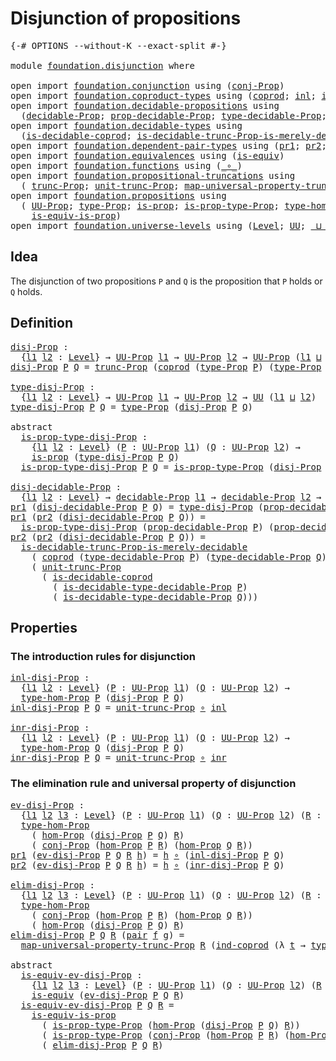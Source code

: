 # Disjunction of propositions

<pre class="Agda"><a id="40" class="Symbol">{-#</a> <a id="44" class="Keyword">OPTIONS</a> <a id="52" class="Pragma">--without-K</a> <a id="64" class="Pragma">--exact-split</a> <a id="78" class="Symbol">#-}</a>

<a id="83" class="Keyword">module</a> <a id="90" href="foundation.disjunction.html" class="Module">foundation.disjunction</a> <a id="113" class="Keyword">where</a>

<a id="120" class="Keyword">open</a> <a id="125" class="Keyword">import</a> <a id="132" href="foundation.conjunction.html" class="Module">foundation.conjunction</a> <a id="155" class="Keyword">using</a> <a id="161" class="Symbol">(</a><a id="162" href="foundation.conjunction.html#693" class="Function">conj-Prop</a><a id="171" class="Symbol">)</a>
<a id="173" class="Keyword">open</a> <a id="178" class="Keyword">import</a> <a id="185" href="foundation.coproduct-types.html" class="Module">foundation.coproduct-types</a> <a id="212" class="Keyword">using</a> <a id="218" class="Symbol">(</a><a id="219" href="foundation.coproduct-types.html#1168" class="Datatype">coprod</a><a id="225" class="Symbol">;</a> <a id="227" href="foundation.coproduct-types.html#1239" class="InductiveConstructor">inl</a><a id="230" class="Symbol">;</a> <a id="232" href="foundation.coproduct-types.html#1262" class="InductiveConstructor">inr</a><a id="235" class="Symbol">;</a> <a id="237" href="foundation.coproduct-types.html#1284" class="Function">ind-coprod</a><a id="247" class="Symbol">)</a>
<a id="249" class="Keyword">open</a> <a id="254" class="Keyword">import</a> <a id="261" href="foundation.decidable-propositions.html" class="Module">foundation.decidable-propositions</a> <a id="295" class="Keyword">using</a>
  <a id="303" class="Symbol">(</a><a id="304" href="foundation.decidable-propositions.html#2018" class="Function">decidable-Prop</a><a id="318" class="Symbol">;</a> <a id="320" href="foundation.decidable-propositions.html#2167" class="Function">prop-decidable-Prop</a><a id="339" class="Symbol">;</a> <a id="341" href="foundation.decidable-propositions.html#2276" class="Function">type-decidable-Prop</a><a id="360" class="Symbol">;</a> <a id="362" href="foundation.decidable-propositions.html#2506" class="Function">is-decidable-type-decidable-Prop</a><a id="394" class="Symbol">)</a>
<a id="396" class="Keyword">open</a> <a id="401" class="Keyword">import</a> <a id="408" href="foundation.decidable-types.html" class="Module">foundation.decidable-types</a> <a id="435" class="Keyword">using</a>
  <a id="443" class="Symbol">(</a><a id="444" href="foundation.decidable-types.html#2953" class="Function">is-decidable-coprod</a><a id="463" class="Symbol">;</a> <a id="465" href="foundation.decidable-types.html#8473" class="Function">is-decidable-trunc-Prop-is-merely-decidable</a><a id="508" class="Symbol">)</a>
<a id="510" class="Keyword">open</a> <a id="515" class="Keyword">import</a> <a id="522" href="foundation.dependent-pair-types.html" class="Module">foundation.dependent-pair-types</a> <a id="554" class="Keyword">using</a> <a id="560" class="Symbol">(</a><a id="561" href="foundation-core.dependent-pair-types.html#592" class="Field">pr1</a><a id="564" class="Symbol">;</a> <a id="566" href="foundation-core.dependent-pair-types.html#604" class="Field">pr2</a><a id="569" class="Symbol">;</a> <a id="571" href="foundation-core.dependent-pair-types.html#575" class="InductiveConstructor">pair</a><a id="575" class="Symbol">)</a>
<a id="577" class="Keyword">open</a> <a id="582" class="Keyword">import</a> <a id="589" href="foundation.equivalences.html" class="Module">foundation.equivalences</a> <a id="613" class="Keyword">using</a> <a id="619" class="Symbol">(</a><a id="620" href="foundation-core.equivalences.html#1542" class="Function">is-equiv</a><a id="628" class="Symbol">)</a>
<a id="630" class="Keyword">open</a> <a id="635" class="Keyword">import</a> <a id="642" href="foundation.functions.html" class="Module">foundation.functions</a> <a id="663" class="Keyword">using</a> <a id="669" class="Symbol">(</a><a id="670" href="foundation-core.functions.html#407" class="Function Operator">_∘_</a><a id="673" class="Symbol">)</a>
<a id="675" class="Keyword">open</a> <a id="680" class="Keyword">import</a> <a id="687" href="foundation.propositional-truncations.html" class="Module">foundation.propositional-truncations</a> <a id="724" class="Keyword">using</a>
  <a id="732" class="Symbol">(</a> <a id="734" href="foundation.propositional-truncations.html#2510" class="Function">trunc-Prop</a><a id="744" class="Symbol">;</a> <a id="746" href="foundation.propositional-truncations.html#2096" class="Function">unit-trunc-Prop</a><a id="761" class="Symbol">;</a> <a id="763" href="foundation.propositional-truncations.html#5222" class="Function">map-universal-property-trunc-Prop</a><a id="796" class="Symbol">)</a>
<a id="798" class="Keyword">open</a> <a id="803" class="Keyword">import</a> <a id="810" href="foundation.propositions.html" class="Module">foundation.propositions</a> <a id="834" class="Keyword">using</a>
  <a id="842" class="Symbol">(</a> <a id="844" href="foundation-core.propositions.html#1380" class="Function">UU-Prop</a><a id="851" class="Symbol">;</a> <a id="853" href="foundation-core.propositions.html#1482" class="Function">type-Prop</a><a id="862" class="Symbol">;</a> <a id="864" href="foundation-core.propositions.html#1295" class="Function">is-prop</a><a id="871" class="Symbol">;</a> <a id="873" href="foundation-core.propositions.html#1549" class="Function">is-prop-type-Prop</a><a id="890" class="Symbol">;</a> <a id="892" href="foundation-core.propositions.html#8465" class="Function">type-hom-Prop</a><a id="905" class="Symbol">;</a> <a id="907" href="foundation-core.propositions.html#8785" class="Function">hom-Prop</a><a id="915" class="Symbol">;</a>
    <a id="921" href="foundation-core.propositions.html#3682" class="Function">is-equiv-is-prop</a><a id="937" class="Symbol">)</a>
<a id="939" class="Keyword">open</a> <a id="944" class="Keyword">import</a> <a id="951" href="foundation.universe-levels.html" class="Module">foundation.universe-levels</a> <a id="978" class="Keyword">using</a> <a id="984" class="Symbol">(</a><a id="985" href="Agda.Primitive.html#597" class="Postulate">Level</a><a id="990" class="Symbol">;</a> <a id="992" href="foundation-core.universe-levels.html#222" class="Primitive">UU</a><a id="994" class="Symbol">;</a> <a id="996" href="Agda.Primitive.html#810" class="Primitive Operator">_⊔_</a><a id="999" class="Symbol">)</a>
</pre>
## Idea

The disjunction of two propositions `P` and `Q` is the proposition that `P` holds or `Q` holds.

## Definition

<pre class="Agda"><a id="disj-Prop"></a><a id="1135" href="foundation.disjunction.html#1135" class="Function">disj-Prop</a> <a id="1145" class="Symbol">:</a>
  <a id="1149" class="Symbol">{</a><a id="1150" href="foundation.disjunction.html#1150" class="Bound">l1</a> <a id="1153" href="foundation.disjunction.html#1153" class="Bound">l2</a> <a id="1156" class="Symbol">:</a> <a id="1158" href="Agda.Primitive.html#597" class="Postulate">Level</a><a id="1163" class="Symbol">}</a> <a id="1165" class="Symbol">→</a> <a id="1167" href="foundation-core.propositions.html#1380" class="Function">UU-Prop</a> <a id="1175" href="foundation.disjunction.html#1150" class="Bound">l1</a> <a id="1178" class="Symbol">→</a> <a id="1180" href="foundation-core.propositions.html#1380" class="Function">UU-Prop</a> <a id="1188" href="foundation.disjunction.html#1153" class="Bound">l2</a> <a id="1191" class="Symbol">→</a> <a id="1193" href="foundation-core.propositions.html#1380" class="Function">UU-Prop</a> <a id="1201" class="Symbol">(</a><a id="1202" href="foundation.disjunction.html#1150" class="Bound">l1</a> <a id="1205" href="Agda.Primitive.html#810" class="Primitive Operator">⊔</a> <a id="1207" href="foundation.disjunction.html#1153" class="Bound">l2</a><a id="1209" class="Symbol">)</a>
<a id="1211" href="foundation.disjunction.html#1135" class="Function">disj-Prop</a> <a id="1221" href="foundation.disjunction.html#1221" class="Bound">P</a> <a id="1223" href="foundation.disjunction.html#1223" class="Bound">Q</a> <a id="1225" class="Symbol">=</a> <a id="1227" href="foundation.propositional-truncations.html#2510" class="Function">trunc-Prop</a> <a id="1238" class="Symbol">(</a><a id="1239" href="foundation.coproduct-types.html#1168" class="Datatype">coprod</a> <a id="1246" class="Symbol">(</a><a id="1247" href="foundation-core.propositions.html#1482" class="Function">type-Prop</a> <a id="1257" href="foundation.disjunction.html#1221" class="Bound">P</a><a id="1258" class="Symbol">)</a> <a id="1260" class="Symbol">(</a><a id="1261" href="foundation-core.propositions.html#1482" class="Function">type-Prop</a> <a id="1271" href="foundation.disjunction.html#1223" class="Bound">Q</a><a id="1272" class="Symbol">))</a>

<a id="type-disj-Prop"></a><a id="1276" href="foundation.disjunction.html#1276" class="Function">type-disj-Prop</a> <a id="1291" class="Symbol">:</a>
  <a id="1295" class="Symbol">{</a><a id="1296" href="foundation.disjunction.html#1296" class="Bound">l1</a> <a id="1299" href="foundation.disjunction.html#1299" class="Bound">l2</a> <a id="1302" class="Symbol">:</a> <a id="1304" href="Agda.Primitive.html#597" class="Postulate">Level</a><a id="1309" class="Symbol">}</a> <a id="1311" class="Symbol">→</a> <a id="1313" href="foundation-core.propositions.html#1380" class="Function">UU-Prop</a> <a id="1321" href="foundation.disjunction.html#1296" class="Bound">l1</a> <a id="1324" class="Symbol">→</a> <a id="1326" href="foundation-core.propositions.html#1380" class="Function">UU-Prop</a> <a id="1334" href="foundation.disjunction.html#1299" class="Bound">l2</a> <a id="1337" class="Symbol">→</a> <a id="1339" href="foundation-core.universe-levels.html#222" class="Primitive">UU</a> <a id="1342" class="Symbol">(</a><a id="1343" href="foundation.disjunction.html#1296" class="Bound">l1</a> <a id="1346" href="Agda.Primitive.html#810" class="Primitive Operator">⊔</a> <a id="1348" href="foundation.disjunction.html#1299" class="Bound">l2</a><a id="1350" class="Symbol">)</a>
<a id="1352" href="foundation.disjunction.html#1276" class="Function">type-disj-Prop</a> <a id="1367" href="foundation.disjunction.html#1367" class="Bound">P</a> <a id="1369" href="foundation.disjunction.html#1369" class="Bound">Q</a> <a id="1371" class="Symbol">=</a> <a id="1373" href="foundation-core.propositions.html#1482" class="Function">type-Prop</a> <a id="1383" class="Symbol">(</a><a id="1384" href="foundation.disjunction.html#1135" class="Function">disj-Prop</a> <a id="1394" href="foundation.disjunction.html#1367" class="Bound">P</a> <a id="1396" href="foundation.disjunction.html#1369" class="Bound">Q</a><a id="1397" class="Symbol">)</a>

<a id="1400" class="Keyword">abstract</a>
  <a id="is-prop-type-disj-Prop"></a><a id="1411" href="foundation.disjunction.html#1411" class="Function">is-prop-type-disj-Prop</a> <a id="1434" class="Symbol">:</a>
    <a id="1440" class="Symbol">{</a><a id="1441" href="foundation.disjunction.html#1441" class="Bound">l1</a> <a id="1444" href="foundation.disjunction.html#1444" class="Bound">l2</a> <a id="1447" class="Symbol">:</a> <a id="1449" href="Agda.Primitive.html#597" class="Postulate">Level</a><a id="1454" class="Symbol">}</a> <a id="1456" class="Symbol">(</a><a id="1457" href="foundation.disjunction.html#1457" class="Bound">P</a> <a id="1459" class="Symbol">:</a> <a id="1461" href="foundation-core.propositions.html#1380" class="Function">UU-Prop</a> <a id="1469" href="foundation.disjunction.html#1441" class="Bound">l1</a><a id="1471" class="Symbol">)</a> <a id="1473" class="Symbol">(</a><a id="1474" href="foundation.disjunction.html#1474" class="Bound">Q</a> <a id="1476" class="Symbol">:</a> <a id="1478" href="foundation-core.propositions.html#1380" class="Function">UU-Prop</a> <a id="1486" href="foundation.disjunction.html#1444" class="Bound">l2</a><a id="1488" class="Symbol">)</a> <a id="1490" class="Symbol">→</a>
    <a id="1496" href="foundation-core.propositions.html#1295" class="Function">is-prop</a> <a id="1504" class="Symbol">(</a><a id="1505" href="foundation.disjunction.html#1276" class="Function">type-disj-Prop</a> <a id="1520" href="foundation.disjunction.html#1457" class="Bound">P</a> <a id="1522" href="foundation.disjunction.html#1474" class="Bound">Q</a><a id="1523" class="Symbol">)</a>
  <a id="1527" href="foundation.disjunction.html#1411" class="Function">is-prop-type-disj-Prop</a> <a id="1550" href="foundation.disjunction.html#1550" class="Bound">P</a> <a id="1552" href="foundation.disjunction.html#1552" class="Bound">Q</a> <a id="1554" class="Symbol">=</a> <a id="1556" href="foundation-core.propositions.html#1549" class="Function">is-prop-type-Prop</a> <a id="1574" class="Symbol">(</a><a id="1575" href="foundation.disjunction.html#1135" class="Function">disj-Prop</a> <a id="1585" href="foundation.disjunction.html#1550" class="Bound">P</a> <a id="1587" href="foundation.disjunction.html#1552" class="Bound">Q</a><a id="1588" class="Symbol">)</a>

<a id="disj-decidable-Prop"></a><a id="1591" href="foundation.disjunction.html#1591" class="Function">disj-decidable-Prop</a> <a id="1611" class="Symbol">:</a> 
  <a id="1616" class="Symbol">{</a><a id="1617" href="foundation.disjunction.html#1617" class="Bound">l1</a> <a id="1620" href="foundation.disjunction.html#1620" class="Bound">l2</a> <a id="1623" class="Symbol">:</a> <a id="1625" href="Agda.Primitive.html#597" class="Postulate">Level</a><a id="1630" class="Symbol">}</a> <a id="1632" class="Symbol">→</a> <a id="1634" href="foundation.decidable-propositions.html#2018" class="Function">decidable-Prop</a> <a id="1649" href="foundation.disjunction.html#1617" class="Bound">l1</a> <a id="1652" class="Symbol">→</a> <a id="1654" href="foundation.decidable-propositions.html#2018" class="Function">decidable-Prop</a> <a id="1669" href="foundation.disjunction.html#1620" class="Bound">l2</a> <a id="1672" class="Symbol">→</a> <a id="1674" href="foundation.decidable-propositions.html#2018" class="Function">decidable-Prop</a> <a id="1689" class="Symbol">(</a><a id="1690" href="foundation.disjunction.html#1617" class="Bound">l1</a> <a id="1693" href="Agda.Primitive.html#810" class="Primitive Operator">⊔</a> <a id="1695" href="foundation.disjunction.html#1620" class="Bound">l2</a><a id="1697" class="Symbol">)</a>
<a id="1699" href="foundation-core.dependent-pair-types.html#592" class="Field">pr1</a> <a id="1703" class="Symbol">(</a><a id="1704" href="foundation.disjunction.html#1591" class="Function">disj-decidable-Prop</a> <a id="1724" href="foundation.disjunction.html#1724" class="Bound">P</a> <a id="1726" href="foundation.disjunction.html#1726" class="Bound">Q</a><a id="1727" class="Symbol">)</a> <a id="1729" class="Symbol">=</a> <a id="1731" href="foundation.disjunction.html#1276" class="Function">type-disj-Prop</a> <a id="1746" class="Symbol">(</a><a id="1747" href="foundation.decidable-propositions.html#2167" class="Function">prop-decidable-Prop</a> <a id="1767" href="foundation.disjunction.html#1724" class="Bound">P</a><a id="1768" class="Symbol">)</a> <a id="1770" class="Symbol">(</a><a id="1771" href="foundation.decidable-propositions.html#2167" class="Function">prop-decidable-Prop</a> <a id="1791" href="foundation.disjunction.html#1726" class="Bound">Q</a><a id="1792" class="Symbol">)</a>
<a id="1794" href="foundation-core.dependent-pair-types.html#592" class="Field">pr1</a> <a id="1798" class="Symbol">(</a><a id="1799" href="foundation-core.dependent-pair-types.html#604" class="Field">pr2</a> <a id="1803" class="Symbol">(</a><a id="1804" href="foundation.disjunction.html#1591" class="Function">disj-decidable-Prop</a> <a id="1824" href="foundation.disjunction.html#1824" class="Bound">P</a> <a id="1826" href="foundation.disjunction.html#1826" class="Bound">Q</a><a id="1827" class="Symbol">))</a> <a id="1830" class="Symbol">=</a>
  <a id="1834" href="foundation.disjunction.html#1411" class="Function">is-prop-type-disj-Prop</a> <a id="1857" class="Symbol">(</a><a id="1858" href="foundation.decidable-propositions.html#2167" class="Function">prop-decidable-Prop</a> <a id="1878" href="foundation.disjunction.html#1824" class="Bound">P</a><a id="1879" class="Symbol">)</a> <a id="1881" class="Symbol">(</a><a id="1882" href="foundation.decidable-propositions.html#2167" class="Function">prop-decidable-Prop</a> <a id="1902" href="foundation.disjunction.html#1826" class="Bound">Q</a><a id="1903" class="Symbol">)</a>
<a id="1905" href="foundation-core.dependent-pair-types.html#604" class="Field">pr2</a> <a id="1909" class="Symbol">(</a><a id="1910" href="foundation-core.dependent-pair-types.html#604" class="Field">pr2</a> <a id="1914" class="Symbol">(</a><a id="1915" href="foundation.disjunction.html#1591" class="Function">disj-decidable-Prop</a> <a id="1935" href="foundation.disjunction.html#1935" class="Bound">P</a> <a id="1937" href="foundation.disjunction.html#1937" class="Bound">Q</a><a id="1938" class="Symbol">))</a> <a id="1941" class="Symbol">=</a>
  <a id="1945" href="foundation.decidable-types.html#8473" class="Function">is-decidable-trunc-Prop-is-merely-decidable</a>
    <a id="1993" class="Symbol">(</a> <a id="1995" href="foundation.coproduct-types.html#1168" class="Datatype">coprod</a> <a id="2002" class="Symbol">(</a><a id="2003" href="foundation.decidable-propositions.html#2276" class="Function">type-decidable-Prop</a> <a id="2023" href="foundation.disjunction.html#1935" class="Bound">P</a><a id="2024" class="Symbol">)</a> <a id="2026" class="Symbol">(</a><a id="2027" href="foundation.decidable-propositions.html#2276" class="Function">type-decidable-Prop</a> <a id="2047" href="foundation.disjunction.html#1937" class="Bound">Q</a><a id="2048" class="Symbol">))</a>
    <a id="2055" class="Symbol">(</a> <a id="2057" href="foundation.propositional-truncations.html#2096" class="Function">unit-trunc-Prop</a>
      <a id="2079" class="Symbol">(</a> <a id="2081" href="foundation.decidable-types.html#2953" class="Function">is-decidable-coprod</a>
        <a id="2109" class="Symbol">(</a> <a id="2111" href="foundation.decidable-propositions.html#2506" class="Function">is-decidable-type-decidable-Prop</a> <a id="2144" href="foundation.disjunction.html#1935" class="Bound">P</a><a id="2145" class="Symbol">)</a>
        <a id="2155" class="Symbol">(</a> <a id="2157" href="foundation.decidable-propositions.html#2506" class="Function">is-decidable-type-decidable-Prop</a> <a id="2190" href="foundation.disjunction.html#1937" class="Bound">Q</a><a id="2191" class="Symbol">)))</a>
</pre>
## Properties

### The introduction rules for disjunction

<pre class="Agda"><a id="inl-disj-Prop"></a><a id="2267" href="foundation.disjunction.html#2267" class="Function">inl-disj-Prop</a> <a id="2281" class="Symbol">:</a>
  <a id="2285" class="Symbol">{</a><a id="2286" href="foundation.disjunction.html#2286" class="Bound">l1</a> <a id="2289" href="foundation.disjunction.html#2289" class="Bound">l2</a> <a id="2292" class="Symbol">:</a> <a id="2294" href="Agda.Primitive.html#597" class="Postulate">Level</a><a id="2299" class="Symbol">}</a> <a id="2301" class="Symbol">(</a><a id="2302" href="foundation.disjunction.html#2302" class="Bound">P</a> <a id="2304" class="Symbol">:</a> <a id="2306" href="foundation-core.propositions.html#1380" class="Function">UU-Prop</a> <a id="2314" href="foundation.disjunction.html#2286" class="Bound">l1</a><a id="2316" class="Symbol">)</a> <a id="2318" class="Symbol">(</a><a id="2319" href="foundation.disjunction.html#2319" class="Bound">Q</a> <a id="2321" class="Symbol">:</a> <a id="2323" href="foundation-core.propositions.html#1380" class="Function">UU-Prop</a> <a id="2331" href="foundation.disjunction.html#2289" class="Bound">l2</a><a id="2333" class="Symbol">)</a> <a id="2335" class="Symbol">→</a>
  <a id="2339" href="foundation-core.propositions.html#8465" class="Function">type-hom-Prop</a> <a id="2353" href="foundation.disjunction.html#2302" class="Bound">P</a> <a id="2355" class="Symbol">(</a><a id="2356" href="foundation.disjunction.html#1135" class="Function">disj-Prop</a> <a id="2366" href="foundation.disjunction.html#2302" class="Bound">P</a> <a id="2368" href="foundation.disjunction.html#2319" class="Bound">Q</a><a id="2369" class="Symbol">)</a>
<a id="2371" href="foundation.disjunction.html#2267" class="Function">inl-disj-Prop</a> <a id="2385" href="foundation.disjunction.html#2385" class="Bound">P</a> <a id="2387" href="foundation.disjunction.html#2387" class="Bound">Q</a> <a id="2389" class="Symbol">=</a> <a id="2391" href="foundation.propositional-truncations.html#2096" class="Function">unit-trunc-Prop</a> <a id="2407" href="foundation-core.functions.html#407" class="Function Operator">∘</a> <a id="2409" href="foundation.coproduct-types.html#1239" class="InductiveConstructor">inl</a>

<a id="inr-disj-Prop"></a><a id="2414" href="foundation.disjunction.html#2414" class="Function">inr-disj-Prop</a> <a id="2428" class="Symbol">:</a>
  <a id="2432" class="Symbol">{</a><a id="2433" href="foundation.disjunction.html#2433" class="Bound">l1</a> <a id="2436" href="foundation.disjunction.html#2436" class="Bound">l2</a> <a id="2439" class="Symbol">:</a> <a id="2441" href="Agda.Primitive.html#597" class="Postulate">Level</a><a id="2446" class="Symbol">}</a> <a id="2448" class="Symbol">(</a><a id="2449" href="foundation.disjunction.html#2449" class="Bound">P</a> <a id="2451" class="Symbol">:</a> <a id="2453" href="foundation-core.propositions.html#1380" class="Function">UU-Prop</a> <a id="2461" href="foundation.disjunction.html#2433" class="Bound">l1</a><a id="2463" class="Symbol">)</a> <a id="2465" class="Symbol">(</a><a id="2466" href="foundation.disjunction.html#2466" class="Bound">Q</a> <a id="2468" class="Symbol">:</a> <a id="2470" href="foundation-core.propositions.html#1380" class="Function">UU-Prop</a> <a id="2478" href="foundation.disjunction.html#2436" class="Bound">l2</a><a id="2480" class="Symbol">)</a> <a id="2482" class="Symbol">→</a>
  <a id="2486" href="foundation-core.propositions.html#8465" class="Function">type-hom-Prop</a> <a id="2500" href="foundation.disjunction.html#2466" class="Bound">Q</a> <a id="2502" class="Symbol">(</a><a id="2503" href="foundation.disjunction.html#1135" class="Function">disj-Prop</a> <a id="2513" href="foundation.disjunction.html#2449" class="Bound">P</a> <a id="2515" href="foundation.disjunction.html#2466" class="Bound">Q</a><a id="2516" class="Symbol">)</a>
<a id="2518" href="foundation.disjunction.html#2414" class="Function">inr-disj-Prop</a> <a id="2532" href="foundation.disjunction.html#2532" class="Bound">P</a> <a id="2534" href="foundation.disjunction.html#2534" class="Bound">Q</a> <a id="2536" class="Symbol">=</a> <a id="2538" href="foundation.propositional-truncations.html#2096" class="Function">unit-trunc-Prop</a> <a id="2554" href="foundation-core.functions.html#407" class="Function Operator">∘</a> <a id="2556" href="foundation.coproduct-types.html#1262" class="InductiveConstructor">inr</a>
</pre>
### The elimination rule and universal property of disjunction

<pre class="Agda"><a id="ev-disj-Prop"></a><a id="2637" href="foundation.disjunction.html#2637" class="Function">ev-disj-Prop</a> <a id="2650" class="Symbol">:</a>
  <a id="2654" class="Symbol">{</a><a id="2655" href="foundation.disjunction.html#2655" class="Bound">l1</a> <a id="2658" href="foundation.disjunction.html#2658" class="Bound">l2</a> <a id="2661" href="foundation.disjunction.html#2661" class="Bound">l3</a> <a id="2664" class="Symbol">:</a> <a id="2666" href="Agda.Primitive.html#597" class="Postulate">Level</a><a id="2671" class="Symbol">}</a> <a id="2673" class="Symbol">(</a><a id="2674" href="foundation.disjunction.html#2674" class="Bound">P</a> <a id="2676" class="Symbol">:</a> <a id="2678" href="foundation-core.propositions.html#1380" class="Function">UU-Prop</a> <a id="2686" href="foundation.disjunction.html#2655" class="Bound">l1</a><a id="2688" class="Symbol">)</a> <a id="2690" class="Symbol">(</a><a id="2691" href="foundation.disjunction.html#2691" class="Bound">Q</a> <a id="2693" class="Symbol">:</a> <a id="2695" href="foundation-core.propositions.html#1380" class="Function">UU-Prop</a> <a id="2703" href="foundation.disjunction.html#2658" class="Bound">l2</a><a id="2705" class="Symbol">)</a> <a id="2707" class="Symbol">(</a><a id="2708" href="foundation.disjunction.html#2708" class="Bound">R</a> <a id="2710" class="Symbol">:</a> <a id="2712" href="foundation-core.propositions.html#1380" class="Function">UU-Prop</a> <a id="2720" href="foundation.disjunction.html#2661" class="Bound">l3</a><a id="2722" class="Symbol">)</a> <a id="2724" class="Symbol">→</a>
  <a id="2728" href="foundation-core.propositions.html#8465" class="Function">type-hom-Prop</a>
    <a id="2746" class="Symbol">(</a> <a id="2748" href="foundation-core.propositions.html#8785" class="Function">hom-Prop</a> <a id="2757" class="Symbol">(</a><a id="2758" href="foundation.disjunction.html#1135" class="Function">disj-Prop</a> <a id="2768" href="foundation.disjunction.html#2674" class="Bound">P</a> <a id="2770" href="foundation.disjunction.html#2691" class="Bound">Q</a><a id="2771" class="Symbol">)</a> <a id="2773" href="foundation.disjunction.html#2708" class="Bound">R</a><a id="2774" class="Symbol">)</a>
    <a id="2780" class="Symbol">(</a> <a id="2782" href="foundation.conjunction.html#693" class="Function">conj-Prop</a> <a id="2792" class="Symbol">(</a><a id="2793" href="foundation-core.propositions.html#8785" class="Function">hom-Prop</a> <a id="2802" href="foundation.disjunction.html#2674" class="Bound">P</a> <a id="2804" href="foundation.disjunction.html#2708" class="Bound">R</a><a id="2805" class="Symbol">)</a> <a id="2807" class="Symbol">(</a><a id="2808" href="foundation-core.propositions.html#8785" class="Function">hom-Prop</a> <a id="2817" href="foundation.disjunction.html#2691" class="Bound">Q</a> <a id="2819" href="foundation.disjunction.html#2708" class="Bound">R</a><a id="2820" class="Symbol">))</a>
<a id="2823" href="foundation-core.dependent-pair-types.html#592" class="Field">pr1</a> <a id="2827" class="Symbol">(</a><a id="2828" href="foundation.disjunction.html#2637" class="Function">ev-disj-Prop</a> <a id="2841" href="foundation.disjunction.html#2841" class="Bound">P</a> <a id="2843" href="foundation.disjunction.html#2843" class="Bound">Q</a> <a id="2845" href="foundation.disjunction.html#2845" class="Bound">R</a> <a id="2847" href="foundation.disjunction.html#2847" class="Bound">h</a><a id="2848" class="Symbol">)</a> <a id="2850" class="Symbol">=</a> <a id="2852" href="foundation.disjunction.html#2847" class="Bound">h</a> <a id="2854" href="foundation-core.functions.html#407" class="Function Operator">∘</a> <a id="2856" class="Symbol">(</a><a id="2857" href="foundation.disjunction.html#2267" class="Function">inl-disj-Prop</a> <a id="2871" href="foundation.disjunction.html#2841" class="Bound">P</a> <a id="2873" href="foundation.disjunction.html#2843" class="Bound">Q</a><a id="2874" class="Symbol">)</a>
<a id="2876" href="foundation-core.dependent-pair-types.html#604" class="Field">pr2</a> <a id="2880" class="Symbol">(</a><a id="2881" href="foundation.disjunction.html#2637" class="Function">ev-disj-Prop</a> <a id="2894" href="foundation.disjunction.html#2894" class="Bound">P</a> <a id="2896" href="foundation.disjunction.html#2896" class="Bound">Q</a> <a id="2898" href="foundation.disjunction.html#2898" class="Bound">R</a> <a id="2900" href="foundation.disjunction.html#2900" class="Bound">h</a><a id="2901" class="Symbol">)</a> <a id="2903" class="Symbol">=</a> <a id="2905" href="foundation.disjunction.html#2900" class="Bound">h</a> <a id="2907" href="foundation-core.functions.html#407" class="Function Operator">∘</a> <a id="2909" class="Symbol">(</a><a id="2910" href="foundation.disjunction.html#2414" class="Function">inr-disj-Prop</a> <a id="2924" href="foundation.disjunction.html#2894" class="Bound">P</a> <a id="2926" href="foundation.disjunction.html#2896" class="Bound">Q</a><a id="2927" class="Symbol">)</a>

<a id="elim-disj-Prop"></a><a id="2930" href="foundation.disjunction.html#2930" class="Function">elim-disj-Prop</a> <a id="2945" class="Symbol">:</a>
  <a id="2949" class="Symbol">{</a><a id="2950" href="foundation.disjunction.html#2950" class="Bound">l1</a> <a id="2953" href="foundation.disjunction.html#2953" class="Bound">l2</a> <a id="2956" href="foundation.disjunction.html#2956" class="Bound">l3</a> <a id="2959" class="Symbol">:</a> <a id="2961" href="Agda.Primitive.html#597" class="Postulate">Level</a><a id="2966" class="Symbol">}</a> <a id="2968" class="Symbol">(</a><a id="2969" href="foundation.disjunction.html#2969" class="Bound">P</a> <a id="2971" class="Symbol">:</a> <a id="2973" href="foundation-core.propositions.html#1380" class="Function">UU-Prop</a> <a id="2981" href="foundation.disjunction.html#2950" class="Bound">l1</a><a id="2983" class="Symbol">)</a> <a id="2985" class="Symbol">(</a><a id="2986" href="foundation.disjunction.html#2986" class="Bound">Q</a> <a id="2988" class="Symbol">:</a> <a id="2990" href="foundation-core.propositions.html#1380" class="Function">UU-Prop</a> <a id="2998" href="foundation.disjunction.html#2953" class="Bound">l2</a><a id="3000" class="Symbol">)</a> <a id="3002" class="Symbol">(</a><a id="3003" href="foundation.disjunction.html#3003" class="Bound">R</a> <a id="3005" class="Symbol">:</a> <a id="3007" href="foundation-core.propositions.html#1380" class="Function">UU-Prop</a> <a id="3015" href="foundation.disjunction.html#2956" class="Bound">l3</a><a id="3017" class="Symbol">)</a> <a id="3019" class="Symbol">→</a>
  <a id="3023" href="foundation-core.propositions.html#8465" class="Function">type-hom-Prop</a>
    <a id="3041" class="Symbol">(</a> <a id="3043" href="foundation.conjunction.html#693" class="Function">conj-Prop</a> <a id="3053" class="Symbol">(</a><a id="3054" href="foundation-core.propositions.html#8785" class="Function">hom-Prop</a> <a id="3063" href="foundation.disjunction.html#2969" class="Bound">P</a> <a id="3065" href="foundation.disjunction.html#3003" class="Bound">R</a><a id="3066" class="Symbol">)</a> <a id="3068" class="Symbol">(</a><a id="3069" href="foundation-core.propositions.html#8785" class="Function">hom-Prop</a> <a id="3078" href="foundation.disjunction.html#2986" class="Bound">Q</a> <a id="3080" href="foundation.disjunction.html#3003" class="Bound">R</a><a id="3081" class="Symbol">))</a>
    <a id="3088" class="Symbol">(</a> <a id="3090" href="foundation-core.propositions.html#8785" class="Function">hom-Prop</a> <a id="3099" class="Symbol">(</a><a id="3100" href="foundation.disjunction.html#1135" class="Function">disj-Prop</a> <a id="3110" href="foundation.disjunction.html#2969" class="Bound">P</a> <a id="3112" href="foundation.disjunction.html#2986" class="Bound">Q</a><a id="3113" class="Symbol">)</a> <a id="3115" href="foundation.disjunction.html#3003" class="Bound">R</a><a id="3116" class="Symbol">)</a>
<a id="3118" href="foundation.disjunction.html#2930" class="Function">elim-disj-Prop</a> <a id="3133" href="foundation.disjunction.html#3133" class="Bound">P</a> <a id="3135" href="foundation.disjunction.html#3135" class="Bound">Q</a> <a id="3137" href="foundation.disjunction.html#3137" class="Bound">R</a> <a id="3139" class="Symbol">(</a><a id="3140" href="foundation-core.dependent-pair-types.html#575" class="InductiveConstructor">pair</a> <a id="3145" href="foundation.disjunction.html#3145" class="Bound">f</a> <a id="3147" href="foundation.disjunction.html#3147" class="Bound">g</a><a id="3148" class="Symbol">)</a> <a id="3150" class="Symbol">=</a>
  <a id="3154" href="foundation.propositional-truncations.html#5222" class="Function">map-universal-property-trunc-Prop</a> <a id="3188" href="foundation.disjunction.html#3137" class="Bound">R</a> <a id="3190" class="Symbol">(</a><a id="3191" href="foundation.coproduct-types.html#1284" class="Function">ind-coprod</a> <a id="3202" class="Symbol">(λ</a> <a id="3205" href="foundation.disjunction.html#3205" class="Bound">t</a> <a id="3207" class="Symbol">→</a> <a id="3209" href="foundation-core.propositions.html#1482" class="Function">type-Prop</a> <a id="3219" href="foundation.disjunction.html#3137" class="Bound">R</a><a id="3220" class="Symbol">)</a> <a id="3222" href="foundation.disjunction.html#3145" class="Bound">f</a> <a id="3224" href="foundation.disjunction.html#3147" class="Bound">g</a><a id="3225" class="Symbol">)</a>

<a id="3228" class="Keyword">abstract</a>
  <a id="is-equiv-ev-disj-Prop"></a><a id="3239" href="foundation.disjunction.html#3239" class="Function">is-equiv-ev-disj-Prop</a> <a id="3261" class="Symbol">:</a>
    <a id="3267" class="Symbol">{</a><a id="3268" href="foundation.disjunction.html#3268" class="Bound">l1</a> <a id="3271" href="foundation.disjunction.html#3271" class="Bound">l2</a> <a id="3274" href="foundation.disjunction.html#3274" class="Bound">l3</a> <a id="3277" class="Symbol">:</a> <a id="3279" href="Agda.Primitive.html#597" class="Postulate">Level</a><a id="3284" class="Symbol">}</a> <a id="3286" class="Symbol">(</a><a id="3287" href="foundation.disjunction.html#3287" class="Bound">P</a> <a id="3289" class="Symbol">:</a> <a id="3291" href="foundation-core.propositions.html#1380" class="Function">UU-Prop</a> <a id="3299" href="foundation.disjunction.html#3268" class="Bound">l1</a><a id="3301" class="Symbol">)</a> <a id="3303" class="Symbol">(</a><a id="3304" href="foundation.disjunction.html#3304" class="Bound">Q</a> <a id="3306" class="Symbol">:</a> <a id="3308" href="foundation-core.propositions.html#1380" class="Function">UU-Prop</a> <a id="3316" href="foundation.disjunction.html#3271" class="Bound">l2</a><a id="3318" class="Symbol">)</a> <a id="3320" class="Symbol">(</a><a id="3321" href="foundation.disjunction.html#3321" class="Bound">R</a> <a id="3323" class="Symbol">:</a> <a id="3325" href="foundation-core.propositions.html#1380" class="Function">UU-Prop</a> <a id="3333" href="foundation.disjunction.html#3274" class="Bound">l3</a><a id="3335" class="Symbol">)</a> <a id="3337" class="Symbol">→</a>
    <a id="3343" href="foundation-core.equivalences.html#1542" class="Function">is-equiv</a> <a id="3352" class="Symbol">(</a><a id="3353" href="foundation.disjunction.html#2637" class="Function">ev-disj-Prop</a> <a id="3366" href="foundation.disjunction.html#3287" class="Bound">P</a> <a id="3368" href="foundation.disjunction.html#3304" class="Bound">Q</a> <a id="3370" href="foundation.disjunction.html#3321" class="Bound">R</a><a id="3371" class="Symbol">)</a>
  <a id="3375" href="foundation.disjunction.html#3239" class="Function">is-equiv-ev-disj-Prop</a> <a id="3397" href="foundation.disjunction.html#3397" class="Bound">P</a> <a id="3399" href="foundation.disjunction.html#3399" class="Bound">Q</a> <a id="3401" href="foundation.disjunction.html#3401" class="Bound">R</a> <a id="3403" class="Symbol">=</a>
    <a id="3409" href="foundation-core.propositions.html#3682" class="Function">is-equiv-is-prop</a>
      <a id="3432" class="Symbol">(</a> <a id="3434" href="foundation-core.propositions.html#1549" class="Function">is-prop-type-Prop</a> <a id="3452" class="Symbol">(</a><a id="3453" href="foundation-core.propositions.html#8785" class="Function">hom-Prop</a> <a id="3462" class="Symbol">(</a><a id="3463" href="foundation.disjunction.html#1135" class="Function">disj-Prop</a> <a id="3473" href="foundation.disjunction.html#3397" class="Bound">P</a> <a id="3475" href="foundation.disjunction.html#3399" class="Bound">Q</a><a id="3476" class="Symbol">)</a> <a id="3478" href="foundation.disjunction.html#3401" class="Bound">R</a><a id="3479" class="Symbol">))</a>
      <a id="3488" class="Symbol">(</a> <a id="3490" href="foundation-core.propositions.html#1549" class="Function">is-prop-type-Prop</a> <a id="3508" class="Symbol">(</a><a id="3509" href="foundation.conjunction.html#693" class="Function">conj-Prop</a> <a id="3519" class="Symbol">(</a><a id="3520" href="foundation-core.propositions.html#8785" class="Function">hom-Prop</a> <a id="3529" href="foundation.disjunction.html#3397" class="Bound">P</a> <a id="3531" href="foundation.disjunction.html#3401" class="Bound">R</a><a id="3532" class="Symbol">)</a> <a id="3534" class="Symbol">(</a><a id="3535" href="foundation-core.propositions.html#8785" class="Function">hom-Prop</a> <a id="3544" href="foundation.disjunction.html#3399" class="Bound">Q</a> <a id="3546" href="foundation.disjunction.html#3401" class="Bound">R</a><a id="3547" class="Symbol">)))</a>
      <a id="3557" class="Symbol">(</a> <a id="3559" href="foundation.disjunction.html#2930" class="Function">elim-disj-Prop</a> <a id="3574" href="foundation.disjunction.html#3397" class="Bound">P</a> <a id="3576" href="foundation.disjunction.html#3399" class="Bound">Q</a> <a id="3578" href="foundation.disjunction.html#3401" class="Bound">R</a><a id="3579" class="Symbol">)</a>
</pre>